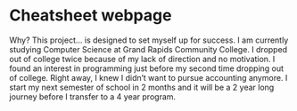# Cheatsheet webpage

Why? 
This project… is designed to set myself up for success. I am currently studying Computer Science at Grand Rapids Community College. I dropped out of college twice because of my lack of direction and no motivation. I found an interest in programming just before my second time dropping out of college. Right away, I knew I didn’t want to pursue accounting anymore. I start my next semester of school in 2 months and it will be a 2 year long journey before I transfer to a 4 year program.
